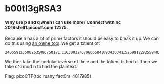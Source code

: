# b00tl3gRSA3
#### Why use p and q when I can use more? Connect with nc 2019shell1.picoctf.com 12275.

Because n has a lot of prime factors it should be easy to break it up. We can do this using [an online tool](https://www.alpertron.com.ar/ECM.HTM).
We get a totient of:
```
24055912350026350867501717116300324070666584109343034115259912292558402851167248082980756796552913564858106945142699281959439770112699806138474852768030009347479349552611706916915601016807423097782541311781090355427680744726956612232139522047065432442062978989483516540141174407764088596993052818702336813561202084529536535214602321920000000000
```
We then take the modular inverse of the e and the totient to find d. Then we take c^d mod n to find the plaintext.

Flag: picoCTF{too_many_fact0rs_4817985}
